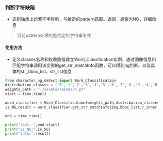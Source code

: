 ### 判断字符缺陷

- 识别轴承上的若干字符串，与给定的pattern匹配。返回：是否为NG，详细信息
> 目前pattern处理的是给定的字符串形式

#### 使用方法
- 定义classes名称和权重路径建立Word_Classification实例，通过图像信息和匹配字符串调用该实例的get_str_matchInfo函数，可以得到ng判断，以及具体的str_bbox_list，str_list信息

```python
from character_ng_detect import Word_Classification
distribution_classes = ['0','1','2','3','4','5','6','7','8','9','A','B','C','D','E','F','G','H','I','J','K','L','M','N','O','P','Q','R','S','T','U','V','W','X','Y','Z']
weights_path = "./assets/resnet34.pt"
start = time.time()

word_classifier = Word_Classification(weights_path,distribution_classes)
is_NG,result = word_classifier.get_str_matchInfo(img,bbox_list,r_inner,r_outer,center,pattern_list)

end = time.time()

print("last: ",end-start)
print("is_NG:",is_NG)
print("info:",result)
```
